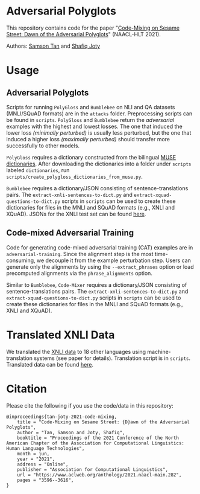 # Adversarial Polyglots
This repository contains code for the paper "[Code-Mixing on Sesame Street: Dawn of the Adversarial Polyglots](https://arxiv.org/abs/2103.09593)" (NAACL-HLT 2021).

Authors: [Samson Tan](https://samsontmr.github.io) and [Shafiq Joty](https://raihanjoty.github.io)


# Usage

## Adversarial Polyglots
Scripts for running `PolyGloss` and `Bumblebee` on NLI and QA datasets (MNLI/SQuAD formats) are in the `attacks` folder. Preprocessing scripts can be found in `scripts`. `PolyGloss` and `Bumblebee` return the _*adversarial*_ examples with the highest and lowest losses. The one that induced the lower loss _(minimally perturbed)_ is usually less perturbed, but the one that induced a higher loss _(maximally perturbed)_ should transfer more successfully to other models.

`PolyGloss` requires a dictionary constructed from the bilingual [MUSE dictionaries](https://github.com/facebookresearch/MUSE#ground-truth-bilingual-dictionaries). After downloading the dictionaries into a folder under `scripts` labeled `dictionaries`, run `scripts/create_polygloss_dictionaries_from_muse.py`.

`Bumblebee` requires a dictionary/JSON consisting of sentence-translations pairs. The `extract-xnli-sentences-to-dict.py` and `extract-xquad-questions-to-dict.py` scripts in `scripts` can be used to create these dictionaries for files in the MNLI and SQuAD formats (e.g., XNLI and XQuAD). JSONs for the XNLI test set can be found [here](https://github.com/salesforce/adversarial-polyglots-data).

## Code-mixed Adversarial Training
Code for generating code-mixed adversarial training (CAT) examples are in `adversarial-training`. Since the alignment step is the most time-consuming, we decouple it from the example perturbation step. Users can generate only the alignments by using the `--extract_phrases` option or load precomputed alignments via the `phrase_alignments` option.

Similar to `Bumblebee`, `Code-Mixer` requires a dictionary/JSON consisting of sentence-translations pairs. The `extract-xnli-sentences-to-dict.py` and `extract-xquad-questions-to-dict.py` scripts in `scripts` can be used to create these dictionaries for files in the MNLI and SQuAD formats (e.g., XNLI and XQuAD).

# Translated XNLI Data
We translated the [XNLI data](https://cims.nyu.edu/~sbowman/xnli) to 18 other languages using machine-translation systems (see paper for details). Translation script is in `scripts`. Translated data can be found [here](https://github.com/salesforce/adversarial-polyglots-data).

# Citation
Please cite the following if you use the code/data in this repository:
```
@inproceedings{tan-joty-2021-code-mixing,
    title = "Code-Mixing on Sesame Street: {D}awn of the Adversarial Polyglots",
    author = "Tan, Samson and Joty, Shafiq",
    booktitle = "Proceedings of the 2021 Conference of the North American Chapter of the Association for Computational Linguistics: Human Language Technologies",
    month = jun,
    year = "2021",
    address = "Online",
    publisher = "Association for Computational Linguistics",
    url = "https://www.aclweb.org/anthology/2021.naacl-main.282",
    pages = "3596--3616",
}

```
